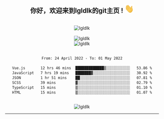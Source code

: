 <div align="center">
<h2> 你好，欢迎来到lgldlk的git主页 ! <img src="https://github.com/lgldlk/lgldlk/blob/main/gifs/Hi.gif" width="30px"></h2>
</div>

<div align="center">
 </br>
 <img src="http://aiitapp.cn:8091/?color=rgba(37,144,118,1)&shadowColor=rgba(12,16,20,1)&fontSize=120&&shadowOffsetX=9&shadowOffsetY=11" height="26px" alt="lgldlk" />
 </br>

   </br>
 <img src="https://github-readme-stats.vercel.app/api?username=lgldlk&show_icons=true&theme=gotham&locale=cn" alt="lgldlk" />
 

</br>

<img  src="http://github-readme-stats.vercel.app/api/top-langs/?username=lgldlk&show_icons=true&theme=gotham&locale=cn&layout=compact" alt="lgldlk"/>  
</br>
</br>

<!--START_SECTION:waka-->

```text
From: 24 April 2022 - To: 01 May 2022

Vue.js       12 hrs 46 mins  █████████████▒░░░░░░░░░░░   53.86 %
JavaScript   7 hrs 19 mins   ███████▓░░░░░░░░░░░░░░░░░   30.92 %
JSON         1 hr 51 mins    ██░░░░░░░░░░░░░░░░░░░░░░░   07.81 %
SCSS         39 mins         ▓░░░░░░░░░░░░░░░░░░░░░░░░   02.79 %
TypeScript   15 mins         ▒░░░░░░░░░░░░░░░░░░░░░░░░   01.10 %
HTML         15 mins         ▒░░░░░░░░░░░░░░░░░░░░░░░░   01.07 %
```

<!--END_SECTION:waka-->

 </br>
  <img src="https://visitor-badge.glitch.me/badge?page_id=lgldlk" alt="lgldlk" />

---

 


